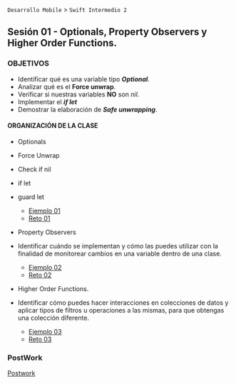`Desarrollo Mobile` > `Swift Intermedio 2`

## Sesión 01 - Optionals, Property Observers y Higher Order Functions.

### OBJETIVOS 

* Identificar qué es una variable tipo **_Optional_**.
* Analizar qué es el **Force unwrap**.
* Verificar si nuestras variables **NO** son _nil_.
* Implementar el **_if let_**
* Demostrar la elaboración de **_Safe unwrapping_**.

#### ORGANIZACIÓN DE LA CLASE 

- Optionals
* Force Unwrap
* Check if nil
* if let
* guard let

	- [Ejemplo 01](Ejemplo-01)
	- [Reto 01](Reto-01)

- Property Observers
* Identificar cuándo se implementan y cómo las puedes utilizar con la finalidad de monitorear cambios en una variable dentro de una clase.

	- [Ejemplo 02](Ejemplo-02)
	- [Reto 02](Reto-02)

- Higher Order Functions.
* Identificar cómo puedes hacer interacciones en colecciones de datos y aplicar tipos de filtros u operaciones a las mismas, para que obtengas una colección diferente.

	- [Ejemplo 03](Ejemplo-03)
	- [Reto 03](Reto-03)

### PostWork 

[Postwork](Postwork)